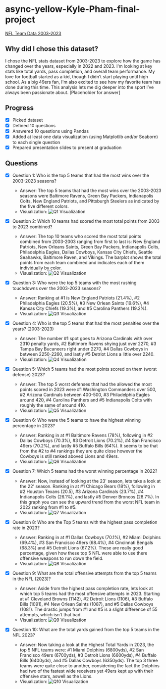 # async-yellow-Kyle-Pham-final-project

[NFL Team Data 2003-2023]([https://www.example.com/link-to-dataset](https://www.kaggle.com/datasets/nickcantalupa/nfl-team-data-2003-2023))

## Why did I chose this dataset?

I chose the NFL stats dataset from 2003-2023 to explore how the game has changed over the years, especially in 2022 and 2023. I'm looking at key stats like total yards, pass completion, and overall team performance. My love for football started as a kid, though I didn’t start playing until high school. As a big 49ers fan, I'm also excited to see how my favorite team has done during this time. This analysis lets me dig deeper into the sport I’ve always been passionate about.
[Placeholder for answer]

## Progress
- [x] Picked dataset
- [x] Defined 10 questions
- [x] Answered 10 questions using Pandas
- [x] Added at least one data visualization (using Matplotlib and/or Seaborn) to each single question
- [x] Prepared presentation slides to present at graduation

## Questions
- [x] Question 1: Who is the top 5 teams that had the most wins over the 2003-2023 seasons?
  - Answer: The top 5 teams that had the most wins over the 2003-2023 seasons were Baltimore Ravens, Green Bay Packers, Indianapolis Colts, New England Patriots, and Pittsburgh Steelers as indicated by the five different colors.
  - Visualization: ![Q1 Visualization](./pictures/q1.png)

- [x] Question 2: Which 10 teams had scored the most total points from 2003 to 2023 combined?
  - Answer: The top 10 teams who scored the most total points combined from 2003-2003 ranging from first to last is: New England Patriots, New Orleans Saints, Green Bay Packers, Indianapolis Colts, Philadelphia Eagles, Dallas Cowboys, Kansas City Chiefs, Seattle Seahawks, Baltimore Raven, and Vikings. The barplot shows the total points from each team combined and indicates each of them individually by color.
  - Visualization: ![Q2 Visualization](./pictures/q2.png)

- [x] Question 3: Who were the top 5 teams with the most rushing touchdowns over the 2003-2023 seasons?
  - Answer: Ranking at #1 is New England Patriots (21.4%), #2 Philadelphia Eagles (20.5%), #3 New Orlean Saints (19.6%), #4 Kansas City Chiefs (19.3%), and #5 Carolina Panthers (19.2%).
  - Visualization: ![Q3 Visualization](./pictures/q3.png)

- [x] Question 4: Who is the top 5 teams that had the most penalties over the years? (2003-2023)
  - Answer: The number #1 spot goes to Arizona Cardinals with over 2310 penalty yards, #2 Baltimore Ravens shying just over 2270, #3 Tampa Bay Bucaneers right under 2270, #4 Dallas Cowboys in between 2250-2260, and lastly #5 Detriot Lions a little over 2240.
  - Visualization: ![Q4 Visualization](./pictures/q4.png)

- [x] Question 5: Which 5 teams had the most points scored on them (worst defense) 2023?
  - Answer: The top 5 worst defenses that had the allowed the most points scored in 2023 were #1 Washington Commanders over 500, #2 Arizona Cardinals between 400-500, #3 Philadelphia Eagles around 420, #4 Carolina Panthers and #5 Indianapolis Colts with roughly the same of around 410. 
  - Visualization: ![Q5 Visualization](./pictures/q5.png)

- [x] Question 6: Who were the 5 teams to have the highest winning percentage in 2023?
  - Answer: Ranking in at #1 Baltimore Ravens (78%), following in #2 Dallas Cowboys (70.3%), #3 Detroit Lions (70.2%), #4 San Francisco 49ers (70.2%), and lastly #5 Buffalo Bills (64%). It seems to be that from the #2 to #4 rankings they are quite close however the Cowboys is still ranked aboved Lions and 49ers.
  - Visualization: ![Q6 Visualization](./pictures/q6.png)

- [x] Question 7: Which 5 teams had the worst winning percentage in 2022?
  - Answer: Now, instead of looking at the 23' season, lets take a look at the 22' season. Ranking in at #1 Chicago Bears (18%), following in #2 Houston Texans (20.5), #3 Arizona Cardinals (23.7%), #4 Indianapolis Colts (26.1%), and lastly #5 Denver Broncos (28.7%). In this graph you can see the upward trend from the worst NFL team in 2022 ranking from #1 to #5. 
  - Visualization: ![Q7 Visualization](./pictures/q7.png)

- [x] Question 8: Who are the Top 5 teams with the highest pass completion rate in 2023?
  - Answer: Ranking in at #1 Dallas Cowboys (70.1%), #2 Miami Dolphins (69.4%), #3 San Francisco 49ers (68.4%), #4 Cincinnati Bengals (68.3%) and #5 Detroit Lions (67.2%). These are really good percentage, given how these top 5 NFL were able to use there offensive weapons to run down the field.
  - Visualization: ![Q8 Visualization](./pictures/q8.png)

- [x] Question 9: What are the total offensive attempts from the top 5 teams in the NFL (2023)?
  - Answer: Aside from the highest pass completion rate, lets look at which top 5 teams had the most offensive attempts in 2023. Starting at #1 Cleveland Browns (1142), #2 Detroit Lions (1106), #3 Buffalo Bills (1091), #4 New Orlean Saints (1087), and #5 Dallas Cowboys (1081). The drastic jumps from #1 and #5 is a slight difference of 55 attempts, which isn't that bad.
  - Visualization: ![Q9 Visualization](./pictures/q9.png)

- [x] Question 10: What are the total yards gained from the top 5 teams in the NFL 2023?
  - Answer: Now taking a look at the Highest Total Yards in 2023, the top 5 NFL teams were: #1 Miami Dolphins (6800yds), #2 San Francisco 49ers (6700yds), #3 Detroit Lions (6600yds), #4 Buffalo Bills (6400yds), and #5 Dallas Cowboys (6350yds). The top 3 three teams were quite close to another, considering the fact the Dolphins had two of the fastest wide receivers yet 49ers kept up with their offensive stars, aswell as the Lions. 
  - Visualization: ![Q10 Visualization](./pictures/q10.png)
